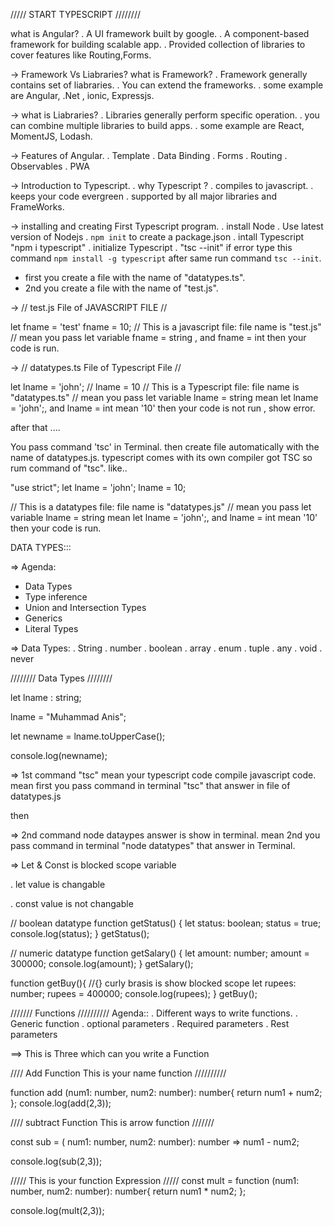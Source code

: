 ///// START TYPESCRIPT ////////

what is Angular?
. A UI framework built by google.
. A component-based framework for building scalable app.
. Provided collection of libraries to cover features like Routing,Forms.

-> Framework Vs Liabraries?
what is Framework?
. Framework generally contains  set of liabraries.
. You can extend the frameworks.
. some example are Angular, .Net , ionic, Expressjs.

-> what is Liabraries?
. Libraries generally perform specific operation.
. you can combine multiple libraries to build apps.
. some example are React, MomentJS, Lodash.

-> Features of Angular.
. Template 
. Data Binding
. Forms 
. Routing 
. Observables
. PWA

-> Introduction to Typescript.
. why Typescript ?
. compiles to javascript.
. keeps your code evergreen 
. supported by all major libraries and FrameWorks.

-> installing and creating First Typescript program.
. install Node 
. Use latest version of Nodejs
. `npm init` to create a package.json
. intall Typescript "npm i typescript"
. initialize Typescript
. "tsc --init" if error type this command `npm install -g typescript` after same run command `tsc --init`.

- first you create a file with the name of "datatypes.ts".
- 2nd you create a file with the name of "test.js".

-> // test.js File of JAVASCRIPT FILE //

let fname = 'test'
fname = 10;
// This is a javascript file: file name is "test.js"
// mean you pass let variable fname = string , and fname = int then your code is run.

-> // datatypes.ts File of Typescript File //

let lname = 'john';
// lname = 10
// This is a Typescript file: file name is "datatypes.ts"
// mean you pass let variable lname = string mean let lname = 'john';, and lname = int mean '10' then your code is not run , show error.

after that ....

You pass command 'tsc' in Terminal.
then create file automatically with the name of datatypes.js.
typescript comes with its own compiler got TSC so rum command of "tsc".
like..

"use strict";
let lname = 'john';
lname = 10;

// This is a datatypes file: file name is "datatypes.js"
// mean you pass let variable lname = string mean let lname = 'john';, and lname = int mean '10' then your code is run.


DATA TYPES:::

=> Agenda:
- Data Types
- Type inference
- Union and Intersection Types
- Generics
- Literal Types

=> Data Types:
. String
. number
. boolean 
. array 
. enum 
. tuple
. any
. void
. never

//////// Data Types ////////

let lname : string;

lname = "Muhammad Anis";

let newname = lname.toUpperCase();

console.log(newname);


=> 1st command "tsc" mean your typescript code compile javascript code.
   mean first you pass command in terminal "tsc" that answer in file of datatypes.js

then

=> 2nd command node dataypes answer is show in terminal.
   mean 2nd you pass command in terminal "node datatypes" that answer in Terminal.

=> Let & Const is blocked scope variable 

. let value is changable 

. const value is not changable


// boolean datatype
function getStatus() {
    let status: boolean;
    status = true;
    console.log(status);
}
getStatus();


// numeric datatype
function getSalary() {
    let amount: number;
    amount = 300000;
    console.log(amount);
}
getSalary();


function getBuy(){ //{} curly brasis is show blocked scope
    let rupees: number;
    rupees = 400000;
    console.log(rupees);
}
getBuy();


/////// Functions  //////////
Agenda::
. Different ways to write functions.
. Generic function 
. optional parameters
. Required parameters
. Rest parameters


==> This is Three which can you write a Function

//// Add Function This is your name function //////////

function add (num1: number, num2: number): number{
    return num1 + num2; 
};
console.log(add(2,3));


//// subtract Function This is arrow function ///////

const sub = ( num1: number, num2: number): number => num1 - num2;

console.log(sub(2,3));

///// This is your function Expression /////
const mult = function (num1: number, num2: number): number{
    return num1 * num2;
};

console.log(mult(2,3));








